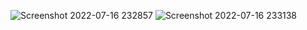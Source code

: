 ![Screenshot 2022-07-16 232857](https://user-images.githubusercontent.com/56998922/179366859-44cd8538-8bda-4a4c-b1f5-f51fc71eeb82.png)
![Screenshot 2022-07-16 233138](https://user-images.githubusercontent.com/56998922/179366864-68613321-6aed-4349-8444-e85c9fe6f07a.png)
